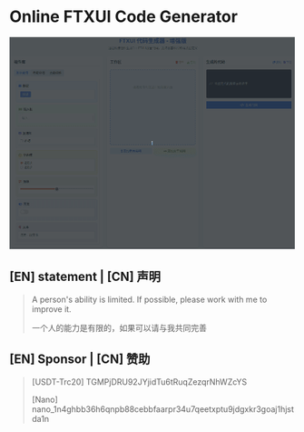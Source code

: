 # Online FTXUI Code Generator

![Code Generator Demo](/assets/demo.gif "Code Generator Demo")

## [EN] statement | [CN] 声明
> A person's ability is limited. If possible, please work with me to improve it.
>
> 一个人的能力是有限的，如果可以请与我共同完善

## [EN] Sponsor | [CN] 赞助

> [USDT-Trc20] TGMPjDRU92JYjidTu6tRuqZezqrNhWZcYS
> 
> [Nano] nano_1n4ghbb36h6qnpb88cebbfaarpr34u7qeetxptu9jdgxkr3goaj1hjstda1n
